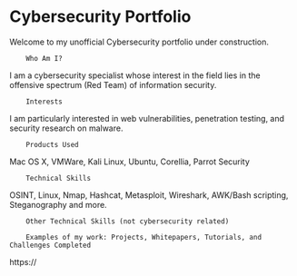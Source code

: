 # Cybersecurity Portfolio

Welcome to my unofficial Cybersecurity portfolio under construction. 

        Who Am I?
I am a cybersecurity specialist whose interest in the field lies in the offensive spectrum (Red Team) of information security. 

        Interests
I am particularly interested in web vulnerabilities, penetration testing, and security research on malware.

        Products Used
Mac OS X, VMWare, Kali Linux, Ubuntu, Corellia, Parrot Security

        Technical Skills
OSINT, Linux, Nmap, Hashcat, Metasploit, Wireshark, AWK/Bash scripting, Steganography and more.

        Other Technical Skills (not cybersecurity related)

        Examples of my work: Projects, Whitepapers, Tutorials, and Challenges Completed
https://